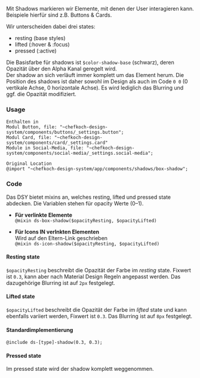 Mit Shadows markieren wir Elemente, mit denen der User interagieren kann. Beispiele hierfür sind z.B. Buttons & Cards.  

Wir unterscheiden dabei drei states:
- resting (base styles)
- lifted (:hover & :focus)
- pressed (:active)

Die Basisfarbe für shadows ist `$color-shadow-base` (schwarz), deren Opazität über den Alpha Kanal geregelt wird.  
Der shadow an sich verläuft immer komplett um das Element herum. Die Position des shadows ist daher sowohl im Design als auch im Code `0 0` (0 vertikale Achse, 0 horizontale Achse). Es wird lediglich das Blurring und ggf. die Opazität modifiziert.

### Usage

    Enthalten in  
    Modul Button, file: "~chefkoch-design-system/components/buttons/_settings.button";
    Modul Card, file: "~chefkoch-design-system/components/card/_settings.card"
    Module in Social-Media, file: "~chefkoch-design-system/components/social-media/_settings.social-media";
    
    Original Location
    @import "~chefkoch-design-system/app/components/shadows/box-shadow";


### Code  
Das DSY bietet mixins an, welches resting, lifted und pressed state abdecken. Die Variablen stehen für opacity Werte (0–1).
- __Für verlinkte Elemente__  
`@mixin ds-box-shadow($opacityResting, $opacityLifted)` 

- __Für Icons IN verlnkten Elementen__  
Wird auf den Eltern-Link geschrieben  
`@mixin ds-icon-shadow($opacityResting, $opacityLifted)`

#### Resting state  
`$opacityResting` beschreibt die Opazität der Farbe im _resting_ state. Fixwert ist `0.3`, kann aber nach Material Design Regeln angepasst werden. Das dazugehörige Blurring ist auf `2px` festgelegt.  

#### Lifted state
`$opacityLifted` beschreibt die Opazität der Farbe im _lifted_ state und kann ebenfalls variiert werden, Fixwert ist `0.3`. Das Blurring ist auf `8px` festgelegt.

#### Standardimplementierung
`@include ds-[type]-shadow(0.3, 0.3);`

#### Pressed state
Im pressed state wird der shadow komplett weggenommen.
